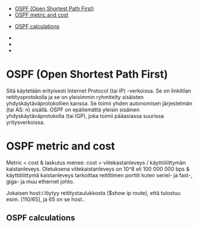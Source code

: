 - [OSPF (Open Shortest Path First)](#OSPF-(Open-Shortest-Path-First))
- [OSPF metric and cost](#OSPF-metric-and-cost)
 * [OSPF calculations](#OSPF-calculations)
- [](#)
- [](#)
- [](#)

# OSPF (Open Shortest Path First)

Sitä käytetään erityisesti Internet Protocol (tai IP) -verkoissa. Se on linkitilan reititysprotokolla ja se on yleisimmin ryhmitelty sisäisten yhdyskäytäväprotokollien kanssa. Se toimii yhden autonomisen järjestelmän (tai AS: n) sisällä. OSPF on epäilemättä yleisin sisäinen yhdyskäytäväprotokolla (tai IGP), joka toimii pääasiassa suurissa yritysverkoissa.

# OSPF metric and cost

Metric = cost & laskutus menee: cost = viitekastanleveys / käyttöliittymän kaistanleveys. Oletuksena viitekaistanleveys on 10^8 eli 100 000 000 bps & käyttöliittymä kaistanleveys tarkoittaa reitittimen porttit kuten seriel- ja fast-, giga- ja muu ethernet johto. 

Jokaisen host:i löytyy reititystaulukkosta ($show ip route), että tulostuu esim. [110/65], ja 65 on se host..

## OSPF calculations
